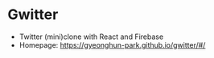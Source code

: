 # Gwitter

- Twitter (mini)clone with React and Firebase
- Homepage: https://gyeonghun-park.github.io/gwitter/#/
